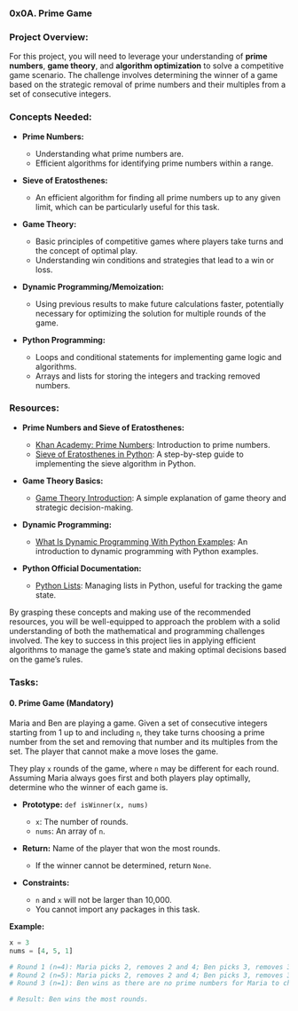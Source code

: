 ### 0x0A. Prime Game


### Project Overview:
For this project, you will need to leverage your understanding of **prime numbers**, **game theory**, and **algorithm optimization** to solve a competitive game scenario. The challenge involves determining the winner of a game based on the strategic removal of prime numbers and their multiples from a set of consecutive integers.

### Concepts Needed:
- **Prime Numbers:**
  - Understanding what prime numbers are.
  - Efficient algorithms for identifying prime numbers within a range.

- **Sieve of Eratosthenes:**
  - An efficient algorithm for finding all prime numbers up to any given limit, which can be particularly useful for this task.

- **Game Theory:**
  - Basic principles of competitive games where players take turns and the concept of optimal play.
  - Understanding win conditions and strategies that lead to a win or loss.

- **Dynamic Programming/Memoization:**
  - Using previous results to make future calculations faster, potentially necessary for optimizing the solution for multiple rounds of the game.

- **Python Programming:**
  - Loops and conditional statements for implementing game logic and algorithms.
  - Arrays and lists for storing the integers and tracking removed numbers.

### Resources:
- **Prime Numbers and Sieve of Eratosthenes:**
  - [Khan Academy: Prime Numbers](https://www.khanacademy.org): Introduction to prime numbers.
  - [Sieve of Eratosthenes in Python](https://example.com): A step-by-step guide to implementing the sieve algorithm in Python.

- **Game Theory Basics:**
  - [Game Theory Introduction](https://example.com): A simple explanation of game theory and strategic decision-making.

- **Dynamic Programming:**
  - [What Is Dynamic Programming With Python Examples](https://example.com): An introduction to dynamic programming with Python examples.

- **Python Official Documentation:**
  - [Python Lists](https://docs.python.org/3/tutorial/datastructures.html): Managing lists in Python, useful for tracking the game state.

By grasping these concepts and making use of the recommended resources, you will be well-equipped to approach the problem with a solid understanding of both the mathematical and programming challenges involved. The key to success in this project lies in applying efficient algorithms to manage the game’s state and making optimal decisions based on the game’s rules.


### Tasks:
#### 0. Prime Game (Mandatory)
Maria and Ben are playing a game. Given a set of consecutive integers starting from 1 up to and including `n`, they take turns choosing a prime number from the set and removing that number and its multiples from the set. The player that cannot make a move loses the game.

They play `x` rounds of the game, where `n` may be different for each round. Assuming Maria always goes first and both players play optimally, determine who the winner of each game is.

- **Prototype:** `def isWinner(x, nums)`
  - `x`: The number of rounds.
  - `nums`: An array of `n`.

- **Return:** Name of the player that won the most rounds.
  - If the winner cannot be determined, return `None`.

- **Constraints:**
  - `n` and `x` will not be larger than 10,000.
  - You cannot import any packages in this task.

**Example:**
```python
x = 3
nums = [4, 5, 1]

# Round 1 (n=4): Maria picks 2, removes 2 and 4; Ben picks 3, removes 3. Ben wins.
# Round 2 (n=5): Maria picks 2, removes 2 and 4; Ben picks 3, removes 3; Maria picks 5, removes 5. Maria wins.
# Round 3 (n=1): Ben wins as there are no prime numbers for Maria to choose.

# Result: Ben wins the most rounds.
